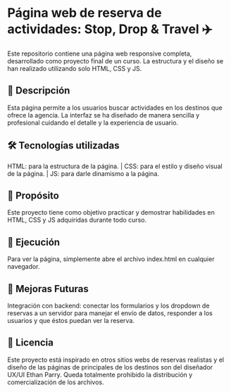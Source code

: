 # Página web de reserva de actividades: Stop, Drop & Travel ✈️
Este repositorio contiene una página web responsive completa, desarrollado como proyecto final de un curso. La estructura y el diseño se han realizado utilizando solo HTML, CSS y JS.

## 📌 Descripción
Esta página permite a los usuarios buscar actividades en los destinos que ofrece la agencia. La interfaz se ha diseñado de manera sencilla y profesional cuidando el detalle y la experiencia de usuario.

## 🛠️ Tecnologías utilizadas
HTML: para la estructura de la página. | CSS: para el estilo y diseño visual de la página. | JS: para darle dinamismo a la página.

## 🎯 Propósito
Este proyecto tiene como objetivo practicar y demostrar habilidades en HTML, CSS y JS adquiridas durante todo curso.

## 🚀 Ejecución
Para ver la página, simplemente abre el archivo index.html en cualquier navegador.

## 🔧 Mejoras Futuras
Integración con backend: conectar los formularios y los dropdown de reservas a un servidor para manejar el envío de datos, responder a los usuarios y que éstos puedan ver la reserva.

## 📜 Licencia
Este proyecto está inspirado en otros sitios webs de reservas realistas y el diseño de las páginas de principales de los destinos son del diseñador UX/UI Ethan Parry. Queda totalmente prohibido la distribución y comercialización de los archivos.
